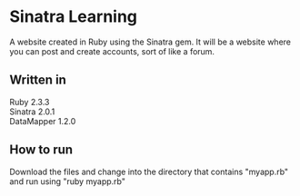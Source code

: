 # Sinatra Learning
  A website created in Ruby using the Sinatra gem.
  It will be a website where you can post and create accounts, sort of like a forum.
## Written in
  Ruby 2.3.3 <br />
  Sinatra 2.0.1 <br />
  DataMapper 1.2.0 <br />
  
## How to run
  Download the files and change into the directory that contains "myapp.rb" and run using "ruby myapp.rb"
